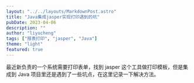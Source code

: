 ```yaml
---
layout: "../../layouts/MarkdownPost.astro"
title: "Java集成jasper实现打印遇到的坑"
pubDate: 2023-04-06
description: ""
author: "liyucheng"
tags: ["报表打印", "jasper", "Java"]
theme: "light"
featured: true
---
```


最近新负责的一个系统需要打印表单，找到 jasper 这个工具做打印模板，但是集成到 Java 项目里还是遇到了一些坑点，在这里记录一下解决方法。
